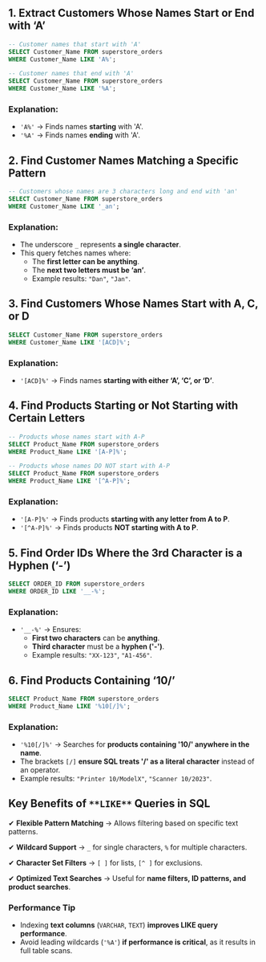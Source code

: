 ## **1. Extract Customers Whose Names Start or End with ‘A’**

```SQL
-- Customer names that start with 'A'
SELECT Customer_Name FROM superstore_orders
WHERE Customer_Name LIKE 'A%';

-- Customer names that end with 'A'
SELECT Customer_Name FROM superstore_orders
WHERE Customer_Name LIKE '%A';
```

### **Explanation:**

- `'A%'` → Finds names **starting** with 'A'.
- `'%A'` → Finds names **ending** with 'A'.

## **2. Find Customer Names Matching a Specific Pattern**

```SQL
-- Customers whose names are 3 characters long and end with 'an'
SELECT Customer_Name FROM superstore_orders
WHERE Customer_Name LIKE '_an';
```

### **Explanation:**

- The underscore `_` represents **a single character**.
- This query fetches names where:
    - The **first letter can be anything**.
    - The **next two letters must be ‘an’**.
    - Example results: `"Dan"`, `"Jan"`.

## **3. Find Customers Whose Names Start with A, C, or D**

```SQL
SELECT Customer_Name FROM superstore_orders
WHERE Customer_Name LIKE '[ACD]%';
```

### **Explanation:**

- `'[ACD]%'` → Finds names **starting with either ‘A’, ‘C’, or ‘D’**.

## **4. Find Products Starting or Not Starting with Certain Letters**

```SQL
-- Products whose names start with A-P
SELECT Product_Name FROM superstore_orders
WHERE Product_Name LIKE '[A-P]%';

-- Products whose names DO NOT start with A-P
SELECT Product_Name FROM superstore_orders
WHERE Product_Name LIKE '[^A-P]%';
```

### **Explanation:**

- `'[A-P]%'` → Finds products **starting with any letter from A to P**.
- `'[^A-P]%'` → Finds products **NOT starting with A to P**.

## **5. Find Order IDs Where the 3rd Character is a Hyphen (‘-’)**

```SQL
SELECT ORDER_ID FROM superstore_orders
WHERE ORDER_ID LIKE '__-%';
```

### **Explanation:**

- `'__-%'` → Ensures:
    - **First two characters** can be **anything**.
    - **Third character** must be a **hyphen ('-')**.
    - Example results: `"XX-123"`, `"A1-456"`.

## **6. Find Products Containing ‘10/’**

```SQL
SELECT Product_Name FROM superstore_orders
WHERE Product_Name LIKE '%10[/]%';
```

### **Explanation:**

- `'%10[/]%'` → Searches for **products containing '10/' anywhere in the name**.
- The brackets `[/]` **ensure SQL treats '/' as a literal character** instead of an operator.
- Example results: `"Printer 10/ModelX"`, `"Scanner 10/2023"`.

## **Key Benefits of** `**LIKE**` **Queries in SQL**

✔ **Flexible Pattern Matching** → Allows filtering based on specific text patterns.

✔ **Wildcard Support** → `_` for single characters, `%` for multiple characters.

✔ **Character Set Filters** → `[ ]` for lists, `[^ ]` for exclusions.

✔ **Optimized Text Searches** → Useful for **name filters, ID patterns, and product searches**.

### **Performance Tip**

- Indexing **text columns** (`VARCHAR`, `TEXT`) **improves LIKE query performance**.
- Avoid leading wildcards (`'%A'`) **if performance is critical**, as it results in full table scans.
